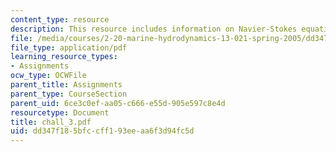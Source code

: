 ```yaml
---
content_type: resource
description: This resource includes information on Navier-Stokes equations, and vorticity.
file: /media/courses/2-20-marine-hydrodynamics-13-021-spring-2005/dd347f185bfccff193eeaa6f3d94fc5d_chall_3.pdf
file_type: application/pdf
learning_resource_types:
- Assignments
ocw_type: OCWFile
parent_title: Assignments
parent_type: CourseSection
parent_uid: 6ce3c0ef-aa05-c666-e55d-905e597c8e4d
resourcetype: Document
title: chall_3.pdf
uid: dd347f18-5bfc-cff1-93ee-aa6f3d94fc5d
---
```


